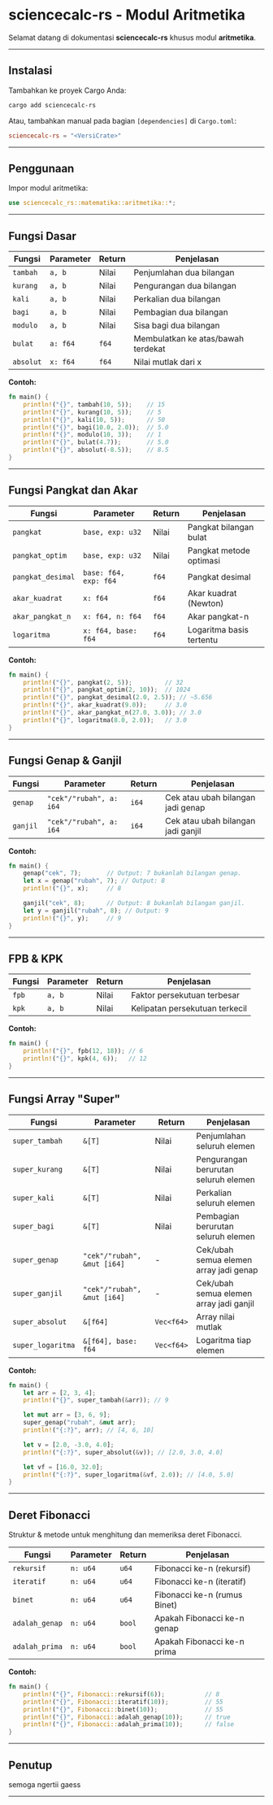 # sciencecalc-rs - Modul Aritmetika

Selamat datang di dokumentasi **sciencecalc-rs** khusus modul **aritmetika**.

---

## Instalasi

Tambahkan ke proyek Cargo Anda:

```sh
cargo add sciencecalc-rs
```

Atau, tambahkan manual pada bagian `[dependencies]` di `Cargo.toml`:

```toml
sciencecalc-rs = "<VersiCrate>"
```

---

## Penggunaan

Impor modul aritmetika:

```rust
use sciencecalc_rs::matematika::aritmetika::*;
```

---

## Fungsi Dasar

| Fungsi           | Parameter           | Return      | Penjelasan                            |
|------------------|--------------------|-------------|---------------------------------------|
| `tambah`         | `a, b`             | Nilai       | Penjumlahan dua bilangan              |
| `kurang`         | `a, b`             | Nilai       | Pengurangan dua bilangan              |
| `kali`           | `a, b`             | Nilai       | Perkalian dua bilangan                |
| `bagi`           | `a, b`             | Nilai       | Pembagian dua bilangan                |
| `modulo`         | `a, b`             | Nilai       | Sisa bagi dua bilangan                |
| `bulat`          | `a: f64`           | `f64`       | Membulatkan ke atas/bawah terdekat    |
| `absolut`        | `x: f64`           | `f64`       | Nilai mutlak dari x                   |

**Contoh:**
```rust
fn main() {
    println!("{}", tambah(10, 5));    // 15
    println!("{}", kurang(10, 5));    // 5
    println!("{}", kali(10, 5));      // 50
    println!("{}", bagi(10.0, 2.0));  // 5.0
    println!("{}", modulo(10, 3));    // 1
    println!("{}", bulat(4.7));       // 5.0
    println!("{}", absolut(-8.5));    // 8.5
}
```

---

## Fungsi Pangkat dan Akar

| Fungsi                 | Parameter                | Return    | Penjelasan               |
|------------------------|-------------------------|-----------|--------------------------|
| `pangkat`              | `base, exp: u32`        | Nilai     | Pangkat bilangan bulat   |
| `pangkat_optim`        | `base, exp: u32`        | Nilai     | Pangkat metode optimasi  |
| `pangkat_desimal`      | `base: f64, exp: f64`   | `f64`     | Pangkat desimal          |
| `akar_kuadrat`         | `x: f64`                | `f64`     | Akar kuadrat (Newton)    |
| `akar_pangkat_n`       | `x: f64, n: f64`        | `f64`     | Akar pangkat-n           |
| `logaritma`            | `x: f64, base: f64`     | `f64`     | Logaritma basis tertentu |

**Contoh:**
```rust
fn main() {
    println!("{}", pangkat(2, 5));         // 32
    println!("{}", pangkat_optim(2, 10));  // 1024
    println!("{}", pangkat_desimal(2.0, 2.5)); // ~5.656
    println!("{}", akar_kuadrat(9.0));     // 3.0
    println!("{}", akar_pangkat_n(27.0, 3.0)); // 3.0
    println!("{}", logaritma(8.0, 2.0));   // 3.0
}
```

---

## Fungsi Genap & Ganjil

| Fungsi         | Parameter                | Return  | Penjelasan                            |
|----------------|-------------------------|---------|---------------------------------------|
| `genap`        | `"cek"/"rubah", a: i64` | `i64`   | Cek atau ubah bilangan jadi genap     |
| `ganjil`       | `"cek"/"rubah", a: i64` | `i64`   | Cek atau ubah bilangan jadi ganjil    |

**Contoh:**
```rust
fn main() {
    genap("cek", 7);       // Output: 7 bukanlah bilangan genap.
    let x = genap("rubah", 7); // Output: 8
    println!("{}", x);     // 8

    ganjil("cek", 8);      // Output: 8 bukanlah bilangan ganjil.
    let y = ganjil("rubah", 8); // Output: 9
    println!("{}", y);     // 9
}
```

---

## FPB & KPK

| Fungsi   | Parameter      | Return | Penjelasan                       |
|----------|---------------|--------|----------------------------------|
| `fpb`    | `a, b`        | Nilai  | Faktor persekutuan terbesar      |
| `kpk`    | `a, b`        | Nilai  | Kelipatan persekutuan terkecil   |

**Contoh:**
```rust
fn main() {
    println!("{}", fpb(12, 18)); // 6
    println!("{}", kpk(4, 6));   // 12
}
```

---

## Fungsi Array "Super"

| Fungsi                | Parameter                 | Return    | Penjelasan                                 |
|-----------------------|--------------------------|-----------|--------------------------------------------|
| `super_tambah`        | `&[T]`                   | Nilai     | Penjumlahan seluruh elemen                 |
| `super_kurang`        | `&[T]`                   | Nilai     | Pengurangan berurutan seluruh elemen       |
| `super_kali`          | `&[T]`                   | Nilai     | Perkalian seluruh elemen                   |
| `super_bagi`          | `&[T]`                   | Nilai     | Pembagian berurutan seluruh elemen         |
| `super_genap`         | `"cek"/"rubah", &mut [i64]` | -      | Cek/ubah semua elemen array jadi genap     |
| `super_ganjil`        | `"cek"/"rubah", &mut [i64]` | -      | Cek/ubah semua elemen array jadi ganjil    |
| `super_absolut`       | `&[f64]`                 | `Vec<f64>`| Array nilai mutlak                         |
| `super_logaritma`     | `&[f64], base: f64`      | `Vec<f64>`| Logaritma tiap elemen                      |

**Contoh:**
```rust
fn main() {
    let arr = [2, 3, 4];
    println!("{}", super_tambah(&arr)); // 9

    let mut arr = [3, 6, 9];
    super_genap("rubah", &mut arr);
    println!("{:?}", arr); // [4, 6, 10]

    let v = [2.0, -3.0, 4.0];
    println!("{:?}", super_absolut(&v)); // [2.0, 3.0, 4.0]

    let vf = [16.0, 32.0];
    println!("{:?}", super_logaritma(&vf, 2.0)); // [4.0, 5.0]
}
```

---

## Deret Fibonacci

Struktur & metode untuk menghitung dan memeriksa deret Fibonacci.

| Fungsi              | Parameter    | Return      | Penjelasan                      |
|---------------------|-------------|-------------|---------------------------------|
| `rekursif`          | `n: u64`    | `u64`       | Fibonacci ke-n (rekursif)       |
| `iteratif`          | `n: u64`    | `u64`       | Fibonacci ke-n (iteratif)       |
| `binet`             | `n: u64`    | `u64`       | Fibonacci ke-n (rumus Binet)    |
| `adalah_genap`      | `n: u64`    | `bool`      | Apakah Fibonacci ke-n genap     |
| `adalah_prima`      | `n: u64`    | `bool`      | Apakah Fibonacci ke-n prima     |

**Contoh:**
```rust
fn main() {
    println!("{}", Fibonacci::rekursif(6));           // 8
    println!("{}", Fibonacci::iteratif(10));          // 55
    println!("{}", Fibonacci::binet(10));             // 55
    println!("{}", Fibonacci::adalah_genap(10));      // true
    println!("{}", Fibonacci::adalah_prima(10));      // false
}
```

---

## Penutup

semoga ngertii gaess

---

